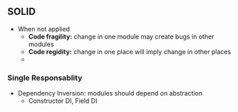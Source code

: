 ## SOLID

- When not applied
    - **Code fragility:** change in one module may create bugs in other modules
    - **Code regidity:** change in one place will imply change in other places
    - 
### Single Responsablity 
- Dependency Inversion: modules should depend on abstraction 
    - Constructor DI, Field DI  
